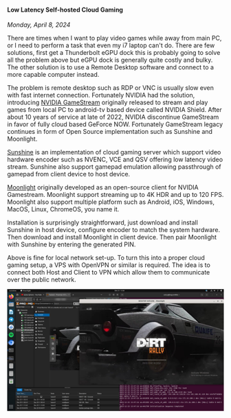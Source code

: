 #### Low Latency Self-hosted Cloud Gaming
_Monday, April 8, 2024_

There are times when I want to play video games while 
away from main PC, or I need to perform a task that 
even my i7 laptop can't do. There are few solutions, 
first get a Thunderbolt eGPU dock this is probably 
going to solve all the problem above but eGPU dock is 
generally quite costly and bulky. The other solution is 
to use a Remote Desktop software and connect to a more 
capable computer instead.

The problem is remote desktop such as RDP or VNC is 
usually slow even with fast internet connection. 
Fortunately NVIDIA had the solution, introducing 
[NVIDIA GameStream](https://www.nvidia.com/en-us/support/gamestream/) 
originally released to stream and play games from local 
PC to android-tv based device called NVIDIA Shield. After 
about 10 years of service at late of 2022, NVIDIA 
discontinue GameStream in favor of fully cloud based 
GeForce NOW. Fortunately GameStream legacy continues 
in form of Open Source implementation such as Sunshine 
and Moonlight.

[Sunshine](https://app.lizardbyte.dev/Sunshine/) 
is an implementation of cloud gaming server which support 
video hardware encoder such as NVENC, VCE and QSV offering 
low latency video stream. Sunshine also support gamepad 
emulation allowing passthrough of gamepad from client 
device to host device.

[Moonlight](https://moonlight-stream.org/) 
originally developed as an open-source client for NVIDIA 
Gamestream. Moonlight support streaming up to 4K HDR and 
up to 120 FPS. Moonlight also support multiple platform 
such as Android, iOS, Windows, MacOS, Linux, ChromeOS, you 
name it.

Installation is surprisingly straightforward, 
just download and install Sunshine in host device, 
configure encoder to match the system hardware. 
Then download and install Moonlight in client device. 
Then pair Moonlight with Sunshine by entering the 
generated PIN.

Above is fine for local network set-up. To turn this into 
a proper cloud gaming setup, a VPS with OpenVPN or similar 
is required. The idea is to connect both Host and Client 
to VPN which allow them to communicate over the public 
network.

<div class="row">
	<div class="col-sm-2"></div>
	<div class="col-sm-8">
		<div class="img-thumbnail">
			<img class="img-fluid" loading="lazy" src="./posts/2024-04-08-low-latency-self-hosted-cloud-gaming/01.jpg" alt="img">
		</div>
	</div>
	<div class="col-sm-2"></div>
</div>